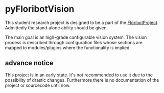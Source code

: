 # pyFloribotVision #

This student research project is designed to be a part of the [FloribotProject](http://floribot.de/ "FloribotProject").
Admittedly the stand-alone ability should be given.

The main goal is an high-grade configurable vision system. The vision process is described through configuration files
whose sections are mapped to modules/plugins where the functionality is implied.

## advance notice ##

This project is in an early state. It's not recommended to use it due to the possibility of drastic changes. Furthermore
there is no documentation of the project or sourcecode until now.
